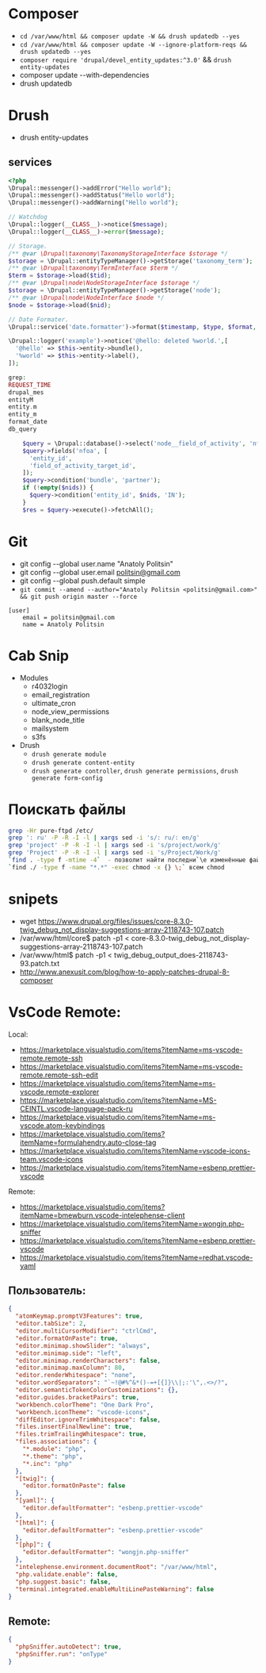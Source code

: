 # Composer
  * `cd /var/www/html && composer update -W && drush updatedb --yes`  
  * `cd /var/www/html && composer update -W --ignore-platform-reqs && drush updatedb --yes`
  * `composer require 'drupal/devel_entity_updates:^3.0'` && `drush entity-updates `
  * composer update --with-dependencies
  * drush updatedb

# Drush
  * drush entity-updates

## services
```php
<?php
\Drupal::messenger()->addError("Hello world");
\Drupal::messenger()->addStatus("Hello world");
\Drupal::messenger()->addWarning("Hello world");

// Watchdog
\Drupal::logger(__CLASS__)->notice($message);
\Drupal::logger(__CLASS__)->error($message);

// Storage.
/** @var \Drupal\taxonomy\TaxonomyStorageInterface $storage */
$storage = \Drupal::entityTypeManager()->getStorage('taxonomy_term');
/** @var \Drupal\taxonomy\TermInterface $term */
$term = $storage->load($tid);
/** @var \Drupal\node\NodeStorageInterface $storage */
$storage = \Drupal::entityTypeManager()->getStorage('node');
/** @var \Drupal\node\NodeInterface $node */
$node = $storage->load($nid);

// Date Formater.
\Drupal::service('date.formatter')->format($timestamp, $type, $format, $timezone, $langcode);

\Drupal::logger('example')->notice('@hello: deleted %world.',[
  '@hello' => $this->entity->bundle(),
  '%world' => $this->entity->label(),
]);

grep:
REQUEST_TIME
drupal_mes
entityM
entity.m
entity_m
format_date
db_query

    $query = \Drupal::database()->select('node__field_of_activity', 'nfoa');
    $query->fields('nfoa', [
      'entity_id',
      'field_of_activity_target_id',
    ]);
    $query->condition('bundle', 'partner');
    if (!empty($nids)) {
      $query->condition('entity_id', $nids, 'IN');
    }
    $res = $query->execute()->fetchAll();

```

# Git
  * git config --global user.name "Anatoly Politsin"
  * git config --global user.email politsin@gmail.com
  * git config --global push.default simple
  * `git commit --amend --author="Anatoly Politsin <politsin@gmail.com>" && git push origin master --force`
```
[user]
	email = politsin@gmail.com
	name = Anatoly Politsin
```

# Cab Snip
  * Modules
    - r4032login
    - email_registration
    - ultimate_cron
    - node_view_permissions
    - blank_node_title
    - mailsystem
    - s3fs
  * Drush
    - `drush generate module`
    - `drush generate content-entity`
    - `drush generate controller`, `drush generate permissions`, `drush generate form-config`

# Поискать файлы
```sh
grep -Hr pure-ftpd /etc/
grep ': ru' -P -R -I -l | xargs sed -i 's/: ru/: en/g'
grep 'project' -P -R -I -l | xargs sed -i 's/project/work/g'
grep 'Project' -P -R -I -l | xargs sed -i 's/Project/Work/g'
`find . -type f -mtime -4`  - позволит найти последни`\е изменённые файлы за последние 4 дня в текущей папке.
`find ./ -type f -name "*.*" -exec chmod -x {} \;` всем chmod
```

# snipets
* wget https://www.drupal.org/files/issues/core-8.3.0-twig_debug_not_display-suggestions-array-2118743-107.patch
* /var/www/html/core$ patch -p1 < core-8.3.0-twig_debug_not_display-suggestions-array-2118743-107.patch
* /var/www/html$ patch -p1 < twig_debug_output_does-2118743-93.patch.txt
* http://www.anexusit.com/blog/how-to-apply-patches-drupal-8-composer

# VsCode Remote:
Local:
* https://marketplace.visualstudio.com/items?itemName=ms-vscode-remote.remote-ssh
* https://marketplace.visualstudio.com/items?itemName=ms-vscode-remote.remote-ssh-edit
* https://marketplace.visualstudio.com/items?itemName=ms-vscode.remote-explorer
* https://marketplace.visualstudio.com/items?itemName=MS-CEINTL.vscode-language-pack-ru
* https://marketplace.visualstudio.com/items?itemName=ms-vscode.atom-keybindings
* https://marketplace.visualstudio.com/items?itemName=formulahendry.auto-close-tag
* https://marketplace.visualstudio.com/items?itemName=vscode-icons-team.vscode-icons
* https://marketplace.visualstudio.com/items?itemName=esbenp.prettier-vscode

Remote:
* https://marketplace.visualstudio.com/items?itemName=bmewburn.vscode-intelephense-client
* https://marketplace.visualstudio.com/items?itemName=wongjn.php-sniffer
* https://marketplace.visualstudio.com/items?itemName=esbenp.prettier-vscode
* https://marketplace.visualstudio.com/items?itemName=redhat.vscode-yaml

## Пользователь:
```json
{
  "atomKeymap.promptV3Features": true,
  "editor.tabSize": 2,
  "editor.multiCursorModifier": "ctrlCmd",
  "editor.formatOnPaste": true,
  "editor.minimap.showSlider": "always",
  "editor.minimap.side": "left",
  "editor.minimap.renderCharacters": false,
  "editor.minimap.maxColumn": 80,
  "editor.renderWhitespace": "none",
  "editor.wordSeparators": "`~!@#%^&*()-=+[{]}\\|;:'\",.<>/?",
  "editor.semanticTokenColorCustomizations": {},
  "editor.guides.bracketPairs": true,
  "workbench.colorTheme": "One Dark Pro",
  "workbench.iconTheme": "vscode-icons",
  "diffEditor.ignoreTrimWhitespace": false,
  "files.insertFinalNewline": true,
  "files.trimTrailingWhitespace": true,
  "files.associations": {
    "*.module": "php",
    "*.theme": "php",
    "*.inc": "php"
  },
  "[twig]": {
    "editor.formatOnPaste": false
  },
  "[yaml]": {
    "editor.defaultFormatter": "esbenp.prettier-vscode"
  },
  "[html]": {
    "editor.defaultFormatter": "esbenp.prettier-vscode"
  },
  "[php]": {
    "editor.defaultFormatter": "wongjn.php-sniffer"
  },
  "intelephense.environment.documentRoot": "/var/www/html",
  "php.validate.enable": false,
  "php.suggest.basic": false,
  "terminal.integrated.enableMultiLinePasteWarning": false
}
```
## Remote:
```json
{
  "phpSniffer.autoDetect": true,
  "phpSniffer.run": "onType"
}


